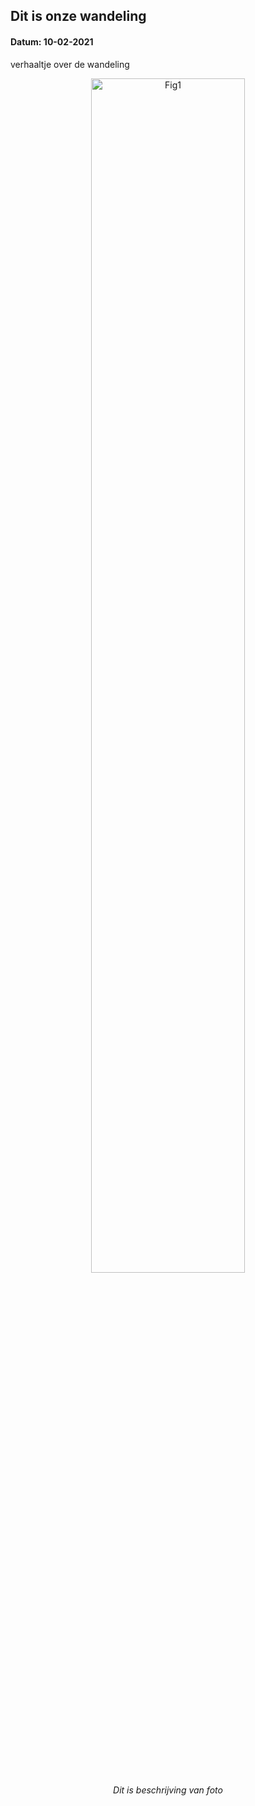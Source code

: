 ## Dit is onze wandeling

#### Datum: 10-02-2021

verhaaltje over de wandeling

<p align="center"><img src="WandelingFeb/foto1.jpg" alt="Fig1" width="70%"/><br>
<em>Dit is beschrijving van foto</em><br><br><br></p>

